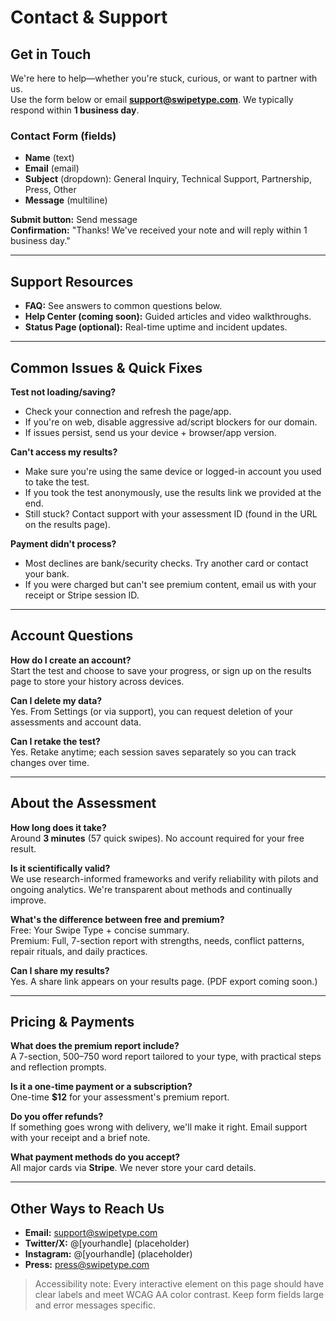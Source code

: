 # Contact & Support

## Get in Touch
We're here to help—whether you're stuck, curious, or want to partner with us.  
Use the form below or email **support@swipetype.com**. We typically respond within **1 business day**.

### Contact Form (fields)
- **Name** (text)  
- **Email** (email)  
- **Subject** (dropdown): General Inquiry, Technical Support, Partnership, Press, Other  
- **Message** (multiline)

**Submit button:** Send message  
**Confirmation:** "Thanks! We've received your note and will reply within 1 business day."

---

## Support Resources
- **FAQ:** See answers to common questions below.  
- **Help Center (coming soon):** Guided articles and video walkthroughs.  
- **Status Page (optional):** Real-time uptime and incident updates.

---

## Common Issues & Quick Fixes

**Test not loading/saving?**  
- Check your connection and refresh the page/app.  
- If you're on web, disable aggressive ad/script blockers for our domain.  
- If issues persist, send us your device + browser/app version.

**Can't access my results?**  
- Make sure you're using the same device or logged-in account you used to take the test.  
- If you took the test anonymously, use the results link we provided at the end.  
- Still stuck? Contact support with your assessment ID (found in the URL on the results page).

**Payment didn't process?**  
- Most declines are bank/security checks. Try another card or contact your bank.  
- If you were charged but can't see premium content, email us with your receipt or Stripe session ID.

---

## Account Questions

**How do I create an account?**  
Start the test and choose to save your progress, or sign up on the results page to store your history across devices.

**Can I delete my data?**  
Yes. From Settings (or via support), you can request deletion of your assessments and account data.

**Can I retake the test?**  
Yes. Retake anytime; each session saves separately so you can track changes over time.

---

## About the Assessment

**How long does it take?**  
Around **3 minutes** (57 quick swipes). No account required for your free result.

**Is it scientifically valid?**  
We use research-informed frameworks and verify reliability with pilots and ongoing analytics. We're transparent about methods and continually improve.

**What's the difference between free and premium?**  
Free: Your Swipe Type + concise summary.  
Premium: Full, 7-section report with strengths, needs, conflict patterns, repair rituals, and daily practices.

**Can I share my results?**  
Yes. A share link appears on your results page. (PDF export coming soon.)

---

## Pricing & Payments

**What does the premium report include?**  
A 7-section, 500–750 word report tailored to your type, with practical steps and reflection prompts.

**Is it a one-time payment or a subscription?**  
One-time **$12** for your assessment's premium report.

**Do you offer refunds?**  
If something goes wrong with delivery, we'll make it right. Email support with your receipt and a brief note.

**What payment methods do you accept?**  
All major cards via **Stripe**. We never store your card details.

---

## Other Ways to Reach Us
- **Email:** support@swipetype.com  
- **Twitter/X:** @[yourhandle] (placeholder)  
- **Instagram:** @[yourhandle] (placeholder)  
- **Press:** press@swipetype.com

> Accessibility note: Every interactive element on this page should have clear labels and meet WCAG AA color contrast. Keep form fields large and error messages specific.


